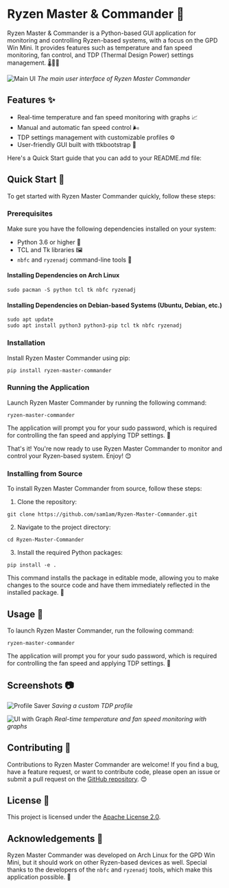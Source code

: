 # Ryzen Master & Commander 🚀

Ryzen Master & Commander is a Python-based GUI application for monitoring and controlling Ryzen-based systems, with a focus on the GPD Win Mini. It provides features such as temperature and fan speed monitoring, fan control, and TDP (Thermal Design Power) settings management. 🌡️💨🔧

![Main UI](img/main_ui.png)
*The main user interface of Ryzen Master Commander*

## Features ✨

- Real-time temperature and fan speed monitoring with graphs 📈
- Manual and automatic fan speed control 🌬️
- TDP settings management with customizable profiles ⚙️
- User-friendly GUI built with ttkbootstrap 🎨

Here's a Quick Start guide that you can add to your README.md file:

## Quick Start 🚀

To get started with Ryzen Master Commander quickly, follow these steps:

### Prerequisites

Make sure you have the following dependencies installed on your system:

- Python 3.6 or higher 🐍
- TCL and Tk libraries 🖼️
- `nbfc` and `ryzenadj` command-line tools 🔧

#### Installing Dependencies on Arch Linux

```
sudo pacman -S python tcl tk nbfc ryzenadj
```

#### Installing Dependencies on Debian-based Systems (Ubuntu, Debian, etc.)

```
sudo apt update
sudo apt install python3 python3-pip tcl tk nbfc ryzenadj
```

### Installation

Install Ryzen Master Commander using pip:

```
pip install ryzen-master-commander
```

### Running the Application

Launch Ryzen Master Commander by running the following command:

```
ryzen-master-commander
```

The application will prompt you for your sudo password, which is required for controlling the fan speed and applying TDP settings. 🔑

That's it! You're now ready to use Ryzen Master Commander to monitor and control your Ryzen-based system. Enjoy! 😊

### Installing from Source

To install Ryzen Master Commander from source, follow these steps:

1. Clone the repository:

```
git clone https://github.com/sam1am/Ryzen-Master-Commander.git
```

2. Navigate to the project directory:

```
cd Ryzen-Master-Commander
```

3. Install the required Python packages:

```
pip install -e .
```

This command installs the package in editable mode, allowing you to make changes to the source code and have them immediately reflected in the installed package. 🎉

## Usage 🚀

To launch Ryzen Master Commander, run the following command:

```
ryzen-master-commander
```

The application will prompt you for your sudo password, which is required for controlling the fan speed and applying TDP settings. 🔑

## Screenshots 📷

![Profile Saver](img/profile_saver.png)
*Saving a custom TDP profile*

![UI with Graph](img/ui_w_graph.png)
*Real-time temperature and fan speed monitoring with graphs*

## Contributing 🤝

Contributions to Ryzen Master Commander are welcome! If you find a bug, have a feature request, or want to contribute code, please open an issue or submit a pull request on the [GitHub repository](https://github.com/yourusername/Ryzen-Master-Commander). 😊

## License 📜

This project is licensed under the [Apache License 2.0](LICENSE).

## Acknowledgements 🙏

Ryzen Master Commander was developed on Arch Linux for the GPD Win Mini, but it should work on other Ryzen-based devices as well. Special thanks to the developers of the `nbfc` and `ryzenadj` tools, which make this application possible. 👏
